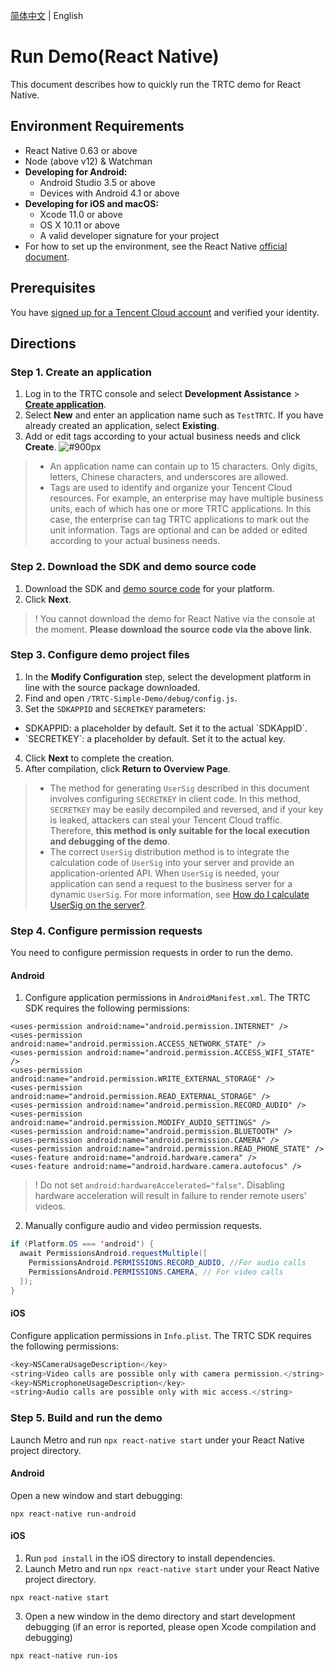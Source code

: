 [简体中文](./README-zh_CN.md) | English

# Run Demo(React Native)

This document describes how to quickly run the TRTC demo for React Native.

## Environment Requirements
- React Native 0.63 or above
- Node (above v12) & Watchman
- **Developing for Android:**
  - Android Studio 3.5 or above
  - Devices with Android 4.1 or above
- **Developing for iOS and macOS:**
  - Xcode 11.0 or above
  - OS X 10.11 or above
  - A valid developer signature for your project
- For how to set up the environment, see the React Native [official document](https://reactnative.dev/docs/environment-setup).

## Prerequisites
You have [signed up for a Tencent Cloud account](https://intl.cloud.tencent.com) and verified your identity.

## Directions
[](id:step1)
### Step 1. Create an application
1. Log in to the TRTC console and select **Development Assistance** > **[Create application](https://console.tencentcloud.com/trtc/app/create)**.
2. Select **New** and enter an application name such as `TestTRTC`. If you have already created an application, select **Existing**.
3. Add or edit tags according to your actual business needs and click **Create**.
![ #900px](https://qcloudimg.tencent-cloud.cn/raw/51c73a617e69a76ed26e6f74b0071ec9.png)

>- An application name can contain up to 15 characters. Only digits, letters, Chinese characters, and underscores are allowed.
>- Tags are used to identify and organize your Tencent Cloud resources. For example, an enterprise may have multiple business units, each of which has one or more TRTC applications. In this case, the enterprise can tag TRTC applications to mark out the unit information. Tags are optional and can be added or edited according to your actual business needs.

[](id:step2)
### Step 2. Download the SDK and demo source code
1. Download the SDK and [demo source code](https://github.com/LiteAVSDK/TRTC_ReactNative) for your platform.
2. Click **Next**.

>! You cannot download the demo for React Native via the console at the moment. **Please download the source code via the above link**.

[](id:step3)
### Step 3. Configure demo project files
1. In the **Modify Configuration** step, select the development platform in line with the source package downloaded.
2. Find and open `/TRTC-Simple-Demo/debug/config.js`.
3. Set the `SDKAPPID` and `SECRETKEY` parameters:
<ul><li/>SDKAPPID: a placeholder by default. Set it to the actual `SDKAppID`.
    <li>`SECRETKEY`: a placeholder by default. Set it to the actual key.</ul>

4. Click **Next** to complete the creation.
5. After compilation, click **Return to Overview Page**.

>- The method for generating `UserSig` described in this document involves configuring `SECRETKEY` in client code. In this method, `SECRETKEY` may be easily decompiled and reversed, and if your key is leaked, attackers can steal your Tencent Cloud traffic. Therefore, **this method is only suitable for the local execution and debugging of the demo**.
>- The correct `UserSig` distribution method is to integrate the calculation code of `UserSig` into your server and provide an application-oriented API. When `UserSig` is needed, your application can send a request to the business server for a dynamic `UserSig`. For more information, see [How do I calculate UserSig on the server?](https://intl.cloud.tencent.com/document/product/647/35166).

[](id:step4)
### Step 4. Configure permission requests
You need to configure permission requests in order to run the demo.

#### Android
1. Configure application permissions in `AndroidManifest.xml`. The TRTC SDK requires the following permissions:
```
<uses-permission android:name="android.permission.INTERNET" />
<uses-permission android:name="android.permission.ACCESS_NETWORK_STATE" />
<uses-permission android:name="android.permission.ACCESS_WIFI_STATE" />
<uses-permission android:name="android.permission.WRITE_EXTERNAL_STORAGE" />
<uses-permission android:name="android.permission.READ_EXTERNAL_STORAGE" />
<uses-permission android:name="android.permission.RECORD_AUDIO" />
<uses-permission android:name="android.permission.MODIFY_AUDIO_SETTINGS" />
<uses-permission android:name="android.permission.BLUETOOTH" />
<uses-permission android:name="android.permission.CAMERA" />
<uses-permission android:name="android.permission.READ_PHONE_STATE" />
<uses-feature android:name="android.hardware.camera" />
<uses-feature android:name="android.hardware.camera.autofocus" />
```
>! Do not set `android:hardwareAccelerated="false"`. Disabling hardware acceleration will result in failure to render remote users’ videos.
2. Manually configure audio and video permission requests.
```java
if (Platform.OS === 'android') {
  await PermissionsAndroid.requestMultiple([
    PermissionsAndroid.PERMISSIONS.RECORD_AUDIO, //For audio calls
    PermissionsAndroid.PERMISSIONS.CAMERA, // For video calls
  ]);
}
```

#### iOS
Configure application permissions in `Info.plist`. The TRTC SDK requires the following permissions:
```objectiveC
<key>NSCameraUsageDescription</key>
<string>Video calls are possible only with camera permission.</string>
<key>NSMicrophoneUsageDescription</key>
<string>Audio calls are possible only with mic access.</string>
```

### Step 5. Build and run the demo
Launch Metro and run `npx react-native start` under your React Native project directory.

####  Android
Open a new window and start debugging:
```
npx react-native run-android
```

#### iOS
1. Run `pod install` in the iOS directory to install dependencies.
2. Launch Metro and run `npx react-native start` under your React Native project directory.
```
npx react-native start
```
3. Open a new window in the demo directory and start development debugging (if an error is reported, please open Xcode compilation and debugging)
```
npx react-native run-ios
```


​                   
